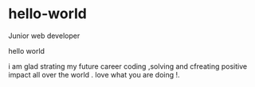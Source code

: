 # hello-world
Junior web developer
 
 hello world 
 
i am glad strating my future career coding ,solving and cfreating positive impact all over the world .
love what you are doing !.
